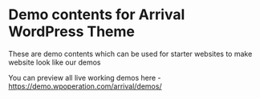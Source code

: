 # Demo contents for Arrival WordPress Theme
These are demo contents which can be used for starter websites to make website look like our demos

You can preview all live working demos here - https://demo.wpoperation.com/arrival/demos/